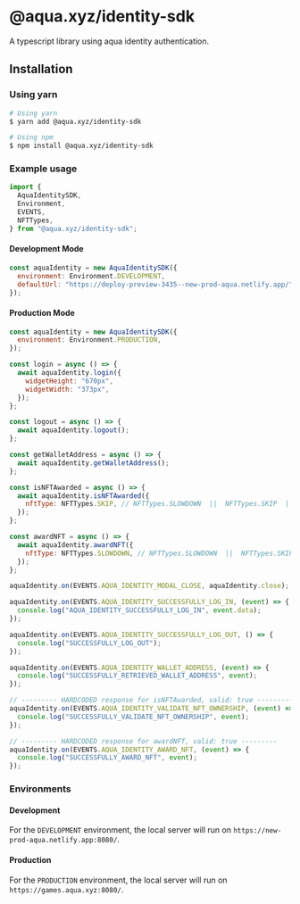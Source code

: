 # @aqua.xyz/identity-sdk

A typescript library using aqua identity authentication.

## Installation

### Using yarn

```sh
# Using yarn
$ yarn add @aqua.xyz/identity-sdk

# Using npm
$ npm install @aqua.xyz/identity-sdk
```

### Example usage

```js
import {
  AquaIdentitySDK,
  Environment,
  EVENTS,
  NFTTypes,
} from "@aqua.xyz/identity-sdk";

```
#### Development Mode
```js
const aquaIdentity = new AquaIdentitySDK({
  environment: Environment.DEVELOPMENT,
  defaultUrl: "https://deploy-preview-3435--new-prod-aqua.netlify.app/", // Optional, but required for alpha build
});
```

#### Production Mode
```js
const aquaIdentity = new AquaIdentitySDK({
  environment: Environment.PRODUCTION,
});
```

```js
const login = async () => {
  await aquaIdentity.login({
    widgetHeight: "670px",
    widgetWidth: "373px",
  });
};

const logout = async () => {
  await aquaIdentity.logout();
};

const getWalletAddress = async () => {
  await aquaIdentity.getWalletAddress();
};

const isNFTAwarded = async () => {
  await aquaIdentity.isNFTAwarded({
    nftType: NFTTypes.SKIP, // NFTTypes.SLOWDOWN  ||  NFTTypes.SKIP  || NFTType.REDO
  });
};

const awardNFT = async () => {
  await aquaIdentity.awardNFT({
    nftType: NFTTypes.SLOWDOWN, // NFTTypes.SLOWDOWN  ||  NFTTypes.SKIP  || NFTType.REDO
  });
};

aquaIdentity.on(EVENTS.AQUA_IDENTITY_MODAL_CLOSE, aquaIdentity.close);

aquaIdentity.on(EVENTS.AQUA_IDENTITY_SUCCESSFULLY_LOG_IN, (event) => {
  console.log("AQUA_IDENTITY_SUCCESSFULLY_LOG_IN", event.data);
});

aquaIdentity.on(EVENTS.AQUA_IDENTITY_SUCCESSFULLY_LOG_OUT, () => {
  console.log("SUCCESSFULLY_LOG_OUT");
});

aquaIdentity.on(EVENTS.AQUA_IDENTITY_WALLET_ADDRESS, (event) => {
  console.log("SUCCESSFULLY_RETRIEVED_WALLET_ADDRESS", event);
});

// --------- HARDCODED response for isNFTAwarded, valid: true ---------
aquaIdentity.on(EVENTS.AQUA_IDENTITY_VALIDATE_NFT_OWNERSHIP, (event) => {
  console.log("SUCCESSFULLY_VALIDATE_NFT_OWNERSHIP", event);
});

// --------- HARDCODED response for awardNFT, valid: true ---------
aquaIdentity.on(EVENTS.AQUA_IDENTITY_AWARD_NFT, (event) => {
  console.log("SUCCESSFULLY_AWARD_NFT", event);
});
```

### Environments

#### Development

For the `DEVELOPMENT` environment, the local server will run on `https://new-prod-aqua.netlify.app:8080/`.

#### Production
For the `PRODUCTION` environment, the local server will run on `https://games.aqua.xyz:8080/`.

